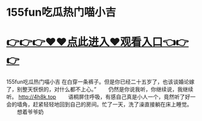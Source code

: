 # 155fun吃瓜热门喵小吉

# <a href="https://github.com/zuoyes/rugu/issues/1">👉👉👉♥♥点此进入♥观看入口👈👉👉</a>

155fun吃瓜热门喵小吉
在白穿一条裤子。但是你已经二十五岁了，也该谈婚论嫁了，别整天恹恹的，对什么都不上心。”
　　仍然是你说我听，你继续说，我继续听。
  http://4h8k.top
　　语桐屏住呼吸，有感自己真是小人一个，竟然听了好一会的墙角，赶紧轻轻地回到自己的房间。忙了一天，洗了澡直接躺在床上睡觉。
　　想着爷爷奶
